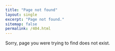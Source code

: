 ```yaml
---
title: "Page not found"
layout: single
excerpt: "Page not found."
sitemap: false
permalink: /404.html
---
```


Sorry, page you were trying to find does not exist.

<script type="text/javascript">
  var GOOG_FIXURL_LANG = 'en';
  var GOOG_FIXURL_SITE = '{{ site.url }}'
</script>
<script type="text/javascript"
  src="//linkhelp.clients.google.com/tbproxy/lh/wm/fixurl.js">
</script>
